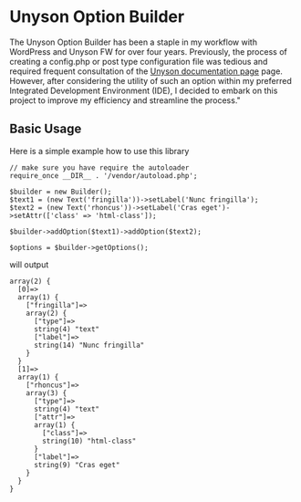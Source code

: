 # Unyson Option Builder

​​The Unyson Option Builder has been a staple in my workflow with WordPress and Unyson FW for over four years. Previously, the process of creating a config.php or post type configuration file was tedious and required frequent consultation of the [Unyson documentation page](http://manual.unyson.io/en/latest/options/built-in/introduction.html#content) page. However, after considering the utility of such an option within my preferred Integrated Development Environment (IDE), I decided to embark on this project to improve my efficiency and streamline the process."

## Basic Usage

Here is a simple example how to use this library

```
// make sure you have require the autoloader
require_once __DIR__ . '/vendor/autoload.php';

$builder = new Builder();
$text1 = (new Text('fringilla'))->setLabel('Nunc fringilla');
$text2 = (new Text('rhoncus'))->setLabel('Cras eget')->setAttr(['class' => 'html-class']);

$builder->addOption($text1)->addOption($text2);

$options = $builder->getOptions();
```
will output
```
array(2) {
  [0]=>
  array(1) {
    ["fringilla"]=>
    array(2) {
      ["type"]=>
      string(4) "text"
      ["label"]=>
      string(14) "Nunc fringilla"
    }
  }
  [1]=>
  array(1) {
    ["rhoncus"]=>
    array(3) {
      ["type"]=>
      string(4) "text"
      ["attr"]=>
      array(1) {
        ["class"]=>
        string(10) "html-class"
      }
      ["label"]=>
      string(9) "Cras eget"
    }
  }
}
```
